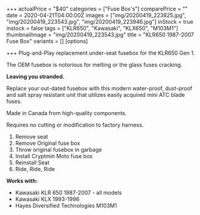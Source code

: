 +++
actualPrice = "$40"
categories = ["Fuse Box's"]
comparePrice = ""
date = 2020-04-21T04:00:00Z
images = ["img/20200419_223825.jpg", "img/20200419_223543.jpg", "img/20200419_223946.jpg"]
inStock = true
instock = false
tags = ["KLR650", "Kawasaki", "KLX650", "M103M1"]
thumbnailImage = "img/20200419_223543.jpg"
title = "KLR650 1987-2007 Fuse Box"
variants = []
[options]

+++
Plug-and-Play replacement under-seat fusebox for the KLR650 Gen 1.

The OEM fusebox is notorious for melting or the glass fuses cracking.

**Leaving you stranded.** 

Replace your out-dated fusebox with this modern water-proof, dust-proof and salt spray resistant unit that utilizes easily acquired mini ATC blade fuses.

Made in Canada from high-quality components. 

Requires no cutting or modification to factory harness. 

1. Remove seat
2. Remove Original fuse box
3. Throw original fusebox in garbage
4. Install Cryptmin Moto fuse box
5. Reinstall Seat
6. Ride, Ride, Ride

**Works with:**

* Kawasaki KLR 650 1987-2007 - all models
* Kawasaki KLX 1993-1996
* Hayes Diversified Technologies M103M1 